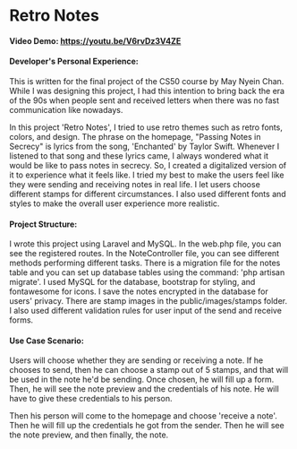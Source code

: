 # Retro Notes
#### Video Demo:  <https://youtu.be/V6rvDz3V4ZE>
#### Developer's Personal Experience:
This is written for the final project of the CS50 course by May Nyein Chan. While I was designing this project, I had this intention to bring back the era of the 90s when people sent and received letters when there was no fast communication like nowadays. 

In this project 'Retro Notes', I tried to use retro themes such as retro fonts, colors, and design. The phrase on the homepage, "Passing Notes in Secrecy" is lyrics from the song, 'Enchanted' by Taylor Swift. Whenever I listened to that song and these lyrics came, I always wondered what it would be like to pass notes in secrecy. So, I created a digitalized version of it to experience what it feels like. 
I tried my best to make the users feel like they were sending and receiving notes in real life. I let users choose different stamps for different circumstances. I also used different fonts and styles to make the overall user experience more realistic. 

#### Project Structure:
I wrote this project using Laravel and MySQL. In the web.php file, you can see the registered routes. In the NoteController file, you can see different methods performing different tasks. There is a migration file for the notes table and you can set up database tables using the command: 'php artisan migrate'. I used MySQL for the database, bootstrap for styling, and fontawesome for icons. I save the notes encrypted in the database for users' privacy. There are stamp images in the public/images/stamps folder. I also used different validation rules for user input of the send and receive forms. 

#### Use Case Scenario:
Users will choose whether they are sending or receiving a note. If he chooses to send, then he can choose a stamp out of 5 stamps, and that will be used in the note he'd be sending. Once chosen, he will fill up a form. Then, he will see the note preview and the credentials of his note. He will have to give these credentials to his person. 

Then his person will come to the homepage and choose 'receive a note'. Then he will fill up the credentials he got from the sender. Then he will see the note preview, and then finally, the note.
